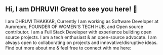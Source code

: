 ## Hi, I am DHRUVI! Great to see you here! 👋

I am DHRUVI THAKKAR, Currently I am working as Software Developer at Aurorepro, FOUNDER OF WOMEN'S TECH HUB, and Open source contributor. I am a Full Stack Developer with experience building open source projects. I am a tech enthusiast & an open-source advocate. I am always open to collaborating on projects and innovative/disruptive ideas. Find out more about me & feel free to connect with me here:

